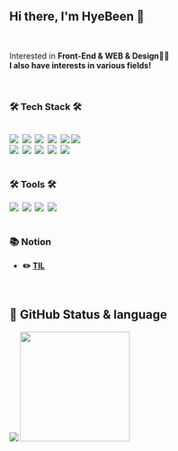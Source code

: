 

<h2 >Hi there, I'm HyeBeen 🌟</h2>
<br/>
<p >
	Interested in <b> Front-End & WEB & Design<b/>👩‍💻 
	<br>
	I also have interests in various fields!
</p>

<br/>
<h3>🛠 Tech Stack 🛠</h3>

<div>
  <br>
  <img src="https://img.shields.io/badge/HTML-E34F26?style=flat-square&logo=html5&logoColor=white"/>&nbsp
  <img src="https://img.shields.io/badge/css-1572B6?style=flat-square&logo=css3&logoColor=white"/>&nbsp 
  <img src="https://img.shields.io/badge/Javascript-ffb13b?style=flat-square&logo=javascript&logoColor=white"/>&nbsp 
  <img src="https://img.shields.io/badge/Typescript-3178C6?style=flat-square&logo=typescript&logoColor=black"/>&nbsp
  <img src="https://img.shields.io/badge/React-61DAFB?style=flat-square&logo=react&logoColor=white"/>
 <img src="https://img.shields.io/badge/Vite-646CFF?style=flat-square&logo=vite&logoColor=white"/>
</div>

<div>
 <img src="https://img.shields.io/badge/sass-CC6699?style=flat-square&logo=sass&logoColor=white"/>&nbsp
  <img src="https://img.shields.io/badge/styled--components-DB7093?style=flat-square&logo=styled-components&logoColor=white">&nbsp
  <img src="https://img.shields.io/badge/Tailwind CSS-38B2AC?style=flat-square&logo=tailwind-css&logoColor=white"/>&nbsp
  <img src="https://img.shields.io/badge/firebase-FFCA28?style=flat-square&logo=firebase&logoColor=white">&nbsp
  <img src="https://img.shields.io/badge/Next.js-000000?style=flat-square&logo=nextdotjs&logoColor=white">
</div>
<br/>

<h3>🛠 Tools 🛠</h3>
<div>
<img src="https://img.shields.io/badge/github-181717?style=flat-square=flat-square&logo=github&logoColor=white">&nbsp
<img src="https://img.shields.io/badge/Figma-F24E1E?style=flat-square&logo=figma&logoColor=white">&nbsp
<img src="https://img.shields.io/badge/Slack-4A154B?style=flat-square&logo=slack&logoColor=white">&nbsp
<img src="https://img.shields.io/badge/Notion-000000?style=flat-square&logo=notion&logoColor=white">&nbsp
</div>
<br/>
<h3>📚 Notion</h3>

  * ✏️ [TIL](https://brick-egret-99d.notion.site/tech-interview-ba5f5c6a6ff54dc8a0257ae2f9ff8d1b?pvs=4)

<br/>

<h2 >📌 GitHub Status & language</h2>
<div >
<img  src="https://github-readme-stats.vercel.app/api?username=HYBEN09" />

<img  src="https://github-readme-stats.vercel.app/api/top-langs/?username=HYBEN09&layout=compact" height="195" /> 
</div>
   







